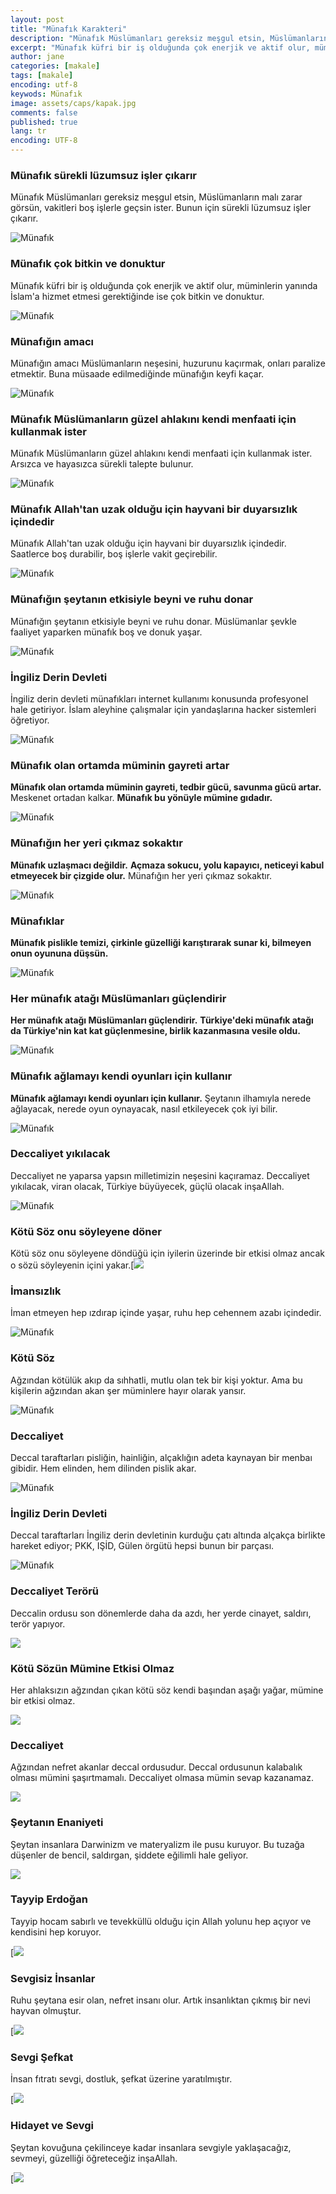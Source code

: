 ```yaml
---
layout: post
title: "Münafık Karakteri"
description: "Münafık Müslümanları gereksiz meşgul etsin, Müslümanların malı zarar görsün, vakitleri boş işlerle geçsin ister. Bunun için sürekli lüzumsuz işler çıkarır." 
excerpt: "Münafık küfri bir iş olduğunda çok enerjik ve aktif olur, müminlerin yanında İslam'a hizmet etmesi gerektiğinde ise çok bitkin ve donuktur."
author: jane
categories: [makale]
tags: [makale]
encoding: utf-8
keywods: Münafık
image: assets/caps/kapak.jpg
comments: false
published: true
lang: tr
encoding: UTF-8
---
```


### Münafık sürekli lüzumsuz işler çıkarır

Münafık Müslümanları gereksiz meşgul etsin, Müslümanların malı zarar görsün, vakitleri boş işlerle geçsin ister. Bunun için sürekli lüzumsuz işler çıkarır.

![Münafık](/assets/caps/Untitled-7.jpg)

### Münafık çok bitkin ve donuktur

Münafık küfri bir iş olduğunda çok enerjik ve aktif olur, müminlerin yanında İslam'a hizmet etmesi gerektiğinde ise çok bitkin ve donuktur.

![Münafık](/assets/caps/Untitled-6.jpg)


### Münafığın amacı
Münafığın amacı Müslümanların neşesini, huzurunu kaçırmak, onları paralize etmektir. Buna müsaade edilmediğinde münafığın keyfi kaçar.

![Münafık](/assets/caps/Untitled-5.jpg)


### Münafık Müslümanların güzel ahlakını kendi menfaati için kullanmak ister

Münafık Müslümanların güzel ahlakını kendi menfaati için kullanmak ister. Arsızca ve hayasızca sürekli talepte bulunur.

![Münafık](/assets/caps/Untitled-9.jpg)


### Münafık Allah'tan uzak olduğu için hayvani bir duyarsızlık içindedir

Münafık Allah'tan uzak olduğu için hayvani bir duyarsızlık içindedir. Saatlerce boş durabilir, boş işlerle vakit geçirebilir.

![Münafık](/assets/caps/Untitled-4.jpg)


### Münafığın şeytanın etkisiyle beyni ve ruhu donar

Münafığın şeytanın etkisiyle beyni ve ruhu donar. Müslümanlar şevkle faaliyet yaparken münafık boş ve donuk yaşar.

![Münafık](/assets/caps/Untitled-13.jpg)

### İngiliz Derin Devleti

İngiliz derin devleti münafıkları internet kullanımı konusunda profesyonel hale getiriyor. İslam aleyhine çalışmalar için yandaşlarına hacker sistemleri öğretiyor.

![Münafık](/assets/caps/Untitled-12.jpg)

### Münafık olan ortamda müminin gayreti artar

**Münafık olan ortamda müminin gayreti, tedbir gücü, savunma gücü artar.** Meskenet ortadan kalkar. **Münafık bu yönüyle mümine gıdadır.**

![Münafık](/assets/caps/Untitled-26.jpg)


### Münafığın her yeri çıkmaz sokaktır

**Münafık uzlaşmacı değildir.** **Açmaza sokucu, yolu kapayıcı, neticeyi kabul etmeyecek bir çizgide olur.** Münafığın her yeri çıkmaz sokaktır.

![Münafık](/assets/caps/Untitled-25.jpg)


### Münafıklar

**Münafık pislikle temizi, çirkinle güzelliği karıştırarak sunar ki, bilmeyen onun oyununa düşsün.**

![Münafık](/assets/caps/Untitled-24.jpg)

### Her münafık atağı Müslümanları güçlendirir

**Her münafık atağı Müslümanları güçlendirir.** **Türkiye'deki münafık atağı da Türkiye'nin kat kat güçlenmesine, birlik kazanmasına vesile oldu.**

![Münafık](/assets/caps/Untitled-32.jpg)


### Münafık ağlamayı kendi oyunları için kullanır

**Münafık ağlamayı kendi oyunları için kullanır.** Şeytanın ilhamıyla nerede ağlayacak, nerede oyun oynayacak, nasıl etkileyecek çok iyi bilir.

![Münafık](/assets/caps/Untitled-31.jpg) 

### Deccaliyet yıkılacak

Deccaliyet ne yaparsa yapsın milletimizin neşesini kaçıramaz. Deccaliyet yıkılacak, viran olacak, Türkiye büyüyecek, güçlü olacak inşaAllah.

![Münafık](/assets/caps/Untitled-36.jpg) 

### Kötü Söz onu söyleyene döner

Kötü söz onu söyleyene döndüğü için iyilerin üzerinde bir etkisi olmaz ancak o sözü söyleyenin içini yakar.[![](/assets/caps/Untitled-35.jpg)

### İmansızlık

İman etmeyen hep ızdırap içinde yaşar, ruhu hep cehennem azabı içindedir.

![Münafık](/assets/caps/Untitled-44.jpg)

### Kötü Söz

Ağzından kötülük akıp da sıhhatli, mutlu olan tek bir kişi yoktur. Ama bu kişilerin ağzından akan şer müminlere hayır olarak yansır.

![Münafık](/assets/caps/Untitled-43.jpg)

### Deccaliyet

Deccal taraftarları pisliğin, hainliğin, alçaklığın adeta kaynayan bir menbaı gibidir. Hem elinden, hem dilinden pislik akar.

![Münafık](/assets/caps/Untitled-42.jpg)

### İngiliz Derin Devleti

  
Deccal taraftarları İngiliz derin devletinin kurduğu çatı altında alçakça birlikte hareket ediyor; PKK, IŞİD, Gülen örgütü hepsi bunun bir parçası.

![Münafık](/assets/caps/Untitled-41.jpg)

### Deccaliyet Terörü

Deccalin ordusu son dönemlerde daha da azdı, her yerde cinayet, saldırı, terör yapıyor.

![](/assets/caps/Untitled-50.jpg)


### Kötü Sözün Mümine Etkisi Olmaz

Her ahlaksızın ağzından çıkan kötü söz kendi başından aşağı yağar, mümine bir etkisi olmaz.

![](/assets/caps/Untitled-59.jpg)


### Deccaliyet

Ağzından nefret akanlar deccal ordusudur. Deccal ordusunun kalabalık olması mümini şaşırtmamalı. Deccaliyet olmasa mümin sevap kazanamaz. 

![](/assets/caps/Untitled-58.jpg) 


### Şeytanın Enaniyeti

Şeytan insanlara Darwinizm ve materyalizm ile pusu kuruyor. Bu tuzağa düşenler de bencil, saldırgan, şiddete eğilimli hale geliyor.

![](/assets/caps/Untitled-57.jpg)

### Tayyip Erdoğan

Tayyip hocam sabırlı ve tevekküllü olduğu için Allah yolunu hep açıyor ve kendisini hep koruyor.

[![](/assets/caps/Untitled-66.jpg)

### Sevgisiz İnsanlar


Ruhu şeytana esir olan, nefret insanı olur. Artık insanlıktan çıkmış bir nevi hayvan olmuştur.

[![](/assets/caps/Untitled-64.jpg)

### Sevgi Şefkat

İnsan fıtratı sevgi, dostluk, şefkat üzerine yaratılmıştır.

[![](/assets/caps/Untitled-65.jpg)

### Hidayet ve Sevgi

  
Şeytan kovuğuna çekilinceye kadar insanlara sevgiyle yaklaşacağız, sevmeyi, güzelliği öğreteceğiz inşaAllah.

[![](/assets/caps/Untitled-63.jpg)





















